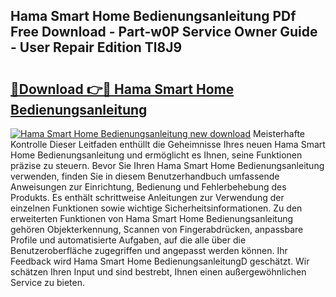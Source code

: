 ## Hama Smart Home Bedienungsanleitung PDf Free Download - Part-w0P Service Owner Guide - User Repair Edition Tl8J9

# <h2><a href="http://df41w20.blite.top/?on=Hama+Smart+Home+Bedienungsanleitung">🔗Download 👉🔴 Hama Smart Home Bedienungsanleitung</a></h2>

[![Hama Smart Home Bedienungsanleitung new download](https://i.imgur.com/lujVjoI.png)](http://df41w20.blite.top/?on=Hama+Smart+Home+Bedienungsanleitung)
Meisterhafte Kontrolle Dieser Leitfaden enthüllt die Geheimnisse Ihres neuen Hama Smart Home Bedienungsanleitung und ermöglicht es Ihnen, seine Funktionen präzise zu steuern. Bevor Sie Ihren Hama Smart Home Bedienungsanleitung verwenden, finden Sie in diesem Benutzerhandbuch umfassende Anweisungen zur Einrichtung, Bedienung und Fehlerbehebung des Produkts. Es enthält schrittweise Anleitungen zur Verwendung der einzelnen Funktionen sowie wichtige Sicherheitsinformationen. Zu den erweiterten Funktionen von Hama Smart Home Bedienungsanleitung gehören Objekterkennung, Scannen von Fingerabdrücken, anpassbare Profile und automatisierte Aufgaben, auf die alle über die Benutzeroberfläche zugegriffen und angepasst werden können. Ihr Feedback wird Hama Smart Home BedienungsanleitungD geschätzt. Wir schätzen Ihren Input und sind bestrebt, Ihnen einen außergewöhnlichen Service zu bieten.
